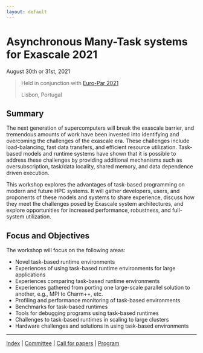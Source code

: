 ```yaml
---
layout: default
---
```


# Asynchronous Many-Task systems for Exascale 2021
August 30th or 31st, 2021

> Held in conjunction with [Euro-Par 2021](https://2021.euro-par.org/)
>
> Lisbon, Portugal

## Summary
The next generation of supercomputers will break the exascale barrier, and tremendous amounts of work have been invested into identifying and overcoming the challenges of the exascale era. These challenges include load-balancing, fast data transfers, and efficient resource utilization.  Task-based models and runtime systems have shown that it is possible to address these challenges by providing additional mechanisms such as oversubscription, task/data locality, shared memory, and data dependence driven execution.

This workshop explores the advantages of task-based programming on modern and future  HPC systems. It will gather developers, users, and proponents of these models and systems to share experience, discuss how they meet the challenges posed by Exascale system architectures, and explore opportunities for increased performance, robustness, and full-system utilization.

## Focus and Objectives
The workshop will focus on the following areas:

* Novel task-based runtime environments
* Experiences of using task-based runtime environments for large applications
* Experiences comparing task-based runtime environments
* Experiences gathered from porting one large-scale parallel solution to another, e.g., MPI to Charm++, etc.
* Profiling and performance monitoring of task-based environments
* Benchmarks for task-based runtimes
* Tools for debugging programs using task-based runtimes
* Challenges to task-based runtimes in scaling to large clusters
* Hardware challenges and solutions in using task-based environments

---

[Index](index) | [Committee](commitee) | [Call for papers](call-for-papers) | [Program](program)

